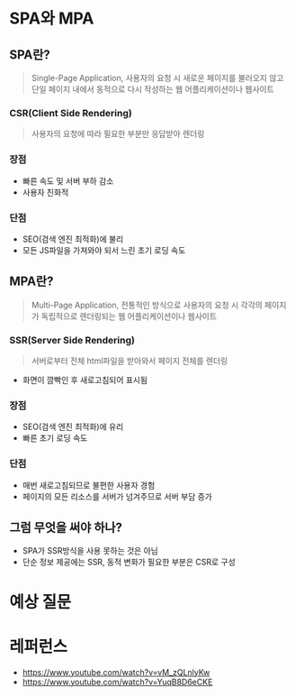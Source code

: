 # SPA와 MPA

## SPA란?
> Single-Page Application, 사용자의 요청 시 새로운 페이지를 불러오지 않고 단일 페이지 내에서 동적으로 다시 작성하는 웹 어플리케이션이나 웹사이트

### CSR(Client Side Rendering)
> 사용자의 요청에 따라 필요한 부분만 응답받아 렌더링

### 장점
- 빠른 속도 및 서버 부하 감소
- 사용자 친화적

### 단점
- SEO(검색 엔진 최적화)에 불리
- 모든 JS파일을 가져와야 되서 느린 초기 로딩 속도

## MPA란?
> Multi-Page Application, 전통적인 방식으로 사용자의 요청 시 각각의 페이지가 독립적으로 렌더링되는 웹 어플리케이션이나 웹사이트

### SSR(Server Side Rendering)
> 서버로부터 전체 html파일을 받아와서 페이지 전체를 렌더링
- 화면이 깜빡인 후 새로고침되어 표시됨

### 장점
- SEO(검색 엔진 최적화)에 유리
- 빠른 초기 로딩 속도

### 단점
- 매번 새로고침되므로 불편한 사용자 경험
- 페이지의 모든 리소스를 서버가 넘겨주므로 서버 부담 증가

## 그럼 무엇을 써야 하나?
- SPA가 SSR방식을 사용 못하는 것은 아님
- 단순 정보 제공에는 SSR, 동적 변화가 필요한 부분은 CSR로 구성

# 예상 질문

# 레퍼런스
- https://www.youtube.com/watch?v=vM_zQLnlyKw
- https://www.youtube.com/watch?v=YuqB8D6eCKE